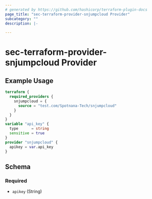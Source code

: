 ```yaml
---
# generated by https://github.com/hashicorp/terraform-plugin-docs
page_title: "sec-terraform-provider-snjumpcloud Provider"
subcategory: ""
description: |-
  
---
```


# sec-terraform-provider-snjumpcloud Provider



## Example Usage

```terraform
terraform {
  required_providers {
    snjumpcloud = {
      source = "test.com/Spotnana-Tech/snjumpcloud"
    }
  }
}
variable "api_key" {
  type      = string
  sensitive = true
}
provider "snjumpcloud" {
  apikey = var.api_key
}
```

<!-- schema generated by tfplugindocs -->
## Schema

### Required

- `apikey` (String)
